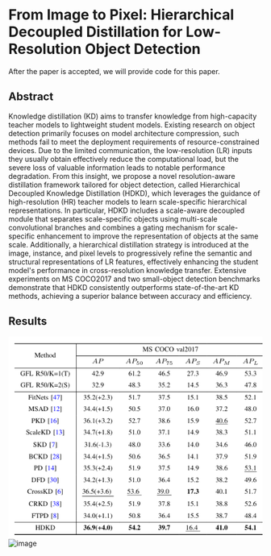#  From Image to Pixel: Hierarchical Decoupled Distillation for Low-Resolution Object Detection
After the paper is accepted, we will provide code for this paper.

## Abstract
Knowledge distillation (KD) aims to transfer knowledge from high-capacity teacher models to lightweight student models. Existing research on object detection primarily focuses on model architecture compression, such methods fail to meet the deployment requirements of resource-constrained devices. Due to the limited communication, the low-resolution (LR) inputs they usually obtain effectively reduce the computational load, but the severe loss of valuable information leads to notable performance degradation. From this insight, we propose a novel resolution-aware distillation framework tailored for object detection, called Hierarchical Decoupled Knowledge Distillation (HDKD), which leverages the guidance of high-resolution (HR) teacher models to learn scale-specific hierarchical representations. In particular, HDKD includes a scale-aware decoupled module that separates scale-specific objects using multi-scale convolutional branches and combines a gating mechanism for scale-specific enhancement to improve the representation of objects at the same scale. Additionally, a hierarchical distillation strategy is introduced at the image, instance, and pixel levels to progressively refine the semantic and structural representations of LR features, effectively enhancing the student model's performance in cross-resolution knowledge transfer. Extensive experiments on MS COCO2017 and two small-object detection benchmarks demonstrate that HDKD consistently outperforms state-of-the-art KD methods, achieving a superior balance between accuracy and efficiency.

## Results
![image](https://github.com/D-ace11/HDKD/blob/main/figure1.png)
![image](https://github.com/D-ace11/HDKD/blob/main/figure2.png)
